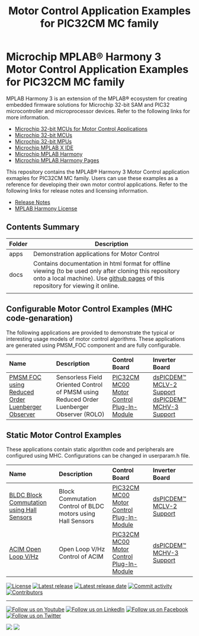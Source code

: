 ﻿---
title: Motor Control Application Examples for PIC32CM MC family
nav_order: 1
has_children: true
has_toc: false
---

# Microchip MPLAB® Harmony 3 Motor Control Application Examples for PIC32CM MC family

MPLAB Harmony 3 is an extension of the MPLAB® ecosystem for creating
embedded firmware solutions for Microchip 32-bit SAM and PIC32 microcontroller
and microprocessor devices.  Refer to the following links for more information.
 - [Microchip 32-bit MCUs for Motor Control Applications](https://www.microchip.com/design-centers/motor-control-and-drive/control-products/32-bit-solutions)
 - [Microchip 32-bit MCUs](https://www.microchip.com/design-centers/32-bit)
 - [Microchip 32-bit MPUs](https://www.microchip.com/design-centers/32-bit-mpus)
 - [Microchip MPLAB X IDE](https://www.microchip.com/mplab/mplab-x-ide)
 - [Microchip MPLAB Harmony](https://www.microchip.com/mplab/mplab-harmony)
 - [Microchip MPLAB Harmony Pages](https://microchip-mplab-harmony.github.io/)

This repository contains the MPLAB® Harmony 3 Motor Control application exmaples for PIC32CM MC family. Users can use these examples as a reference for
developing their own motor control applications. Refer to the following links for release
notes and licensing information.

 - [Release Notes](./release_notes.md)
 - [MPLAB Harmony License](mplab_harmony_license.md)

## Contents Summary

| Folder     | Description                                               |
|------------|-----------------------------------------------------------|
| apps       | Demonstration applications for Motor Control              |
| docs       | Contains documentation in html format for offline viewing (to be used only after cloning this repository onto a local machine). Use [github pages](https://microchip-mplab-harmony.github.io/mc_apps_pic32cm_mc/) of this repository for viewing it online.                   |
|||

## Configurable Motor Control Examples (MHC code-genaration)

The following applications are provided to demonstrate the typical or interesting usage models of motor control algorithms.
These applications are generated using PMSM_FOC component and are fully configurable. 

| Name | Description|Control Board|Inverter Board|
|:-----|:-----------|:------------|:-------------|
 [PMSM FOC using Reduced Order Luenberger Observer](apps/pmsm_foc_rolo_pic32_cm_mc/readme.md)| Sensorless Field Oriented Control of PMSM using Reduced Order Luenberger Observer (ROLO) | [PIC32CM MC00 Motor Control Plug-In-Module](https://www.microchip.com/developmenttools/ProductDetails/EV94F66A)| [dsPICDEM™ MCLV-2 Support](https://www.microchip.com/DevelopmentTools/ProductDetails/DM330021-2) <br  />[dsPICDEM™ MCHV-3 Support](https://www.microchip.com/developmenttools/ProductDetails/dm330023-3) |

## Static Motor Control Examples

These applications contain static algorithm code and peripherals are configured using MHC. Configurations can be changed in userparam.h file. 


| Name | Description|Control Board|Inverter Board|
|:-----|:-----------|:------------|:-------------|
 | [BLDC Block Commutation using Hall Sensors](apps/bldc_bc_hall_pic32_cm_mc/readme.md) | Block Commutation Control of BLDC motors using Hall Sensors |[PIC32CM MC00 Motor Control Plug-In-Module](https://www.microchip.com/developmenttools/ProductDetails/EV94F66A) |[dsPICDEM™ MCLV-2 Support](https://www.microchip.com/DevelopmentTools/ProductDetails/DM330021-2) |
| [ACIM Open Loop V/Hz](apps/acim_vhz_pic32_cm_mc/readme.md) | Open Loop V/Hz Control of ACIM |[PIC32CM MC00 Motor Control Plug-In-Module](https://www.microchip.com/developmenttools/ProductDetails/EV94F66A) |[dsPICDEM™ MCHV-3 Support](https://www.microchip.com/developmenttools/ProductDetails/dm330023-3)|


[![License](https://img.shields.io/badge/license-Harmony%20license-orange.svg)](https://github.com/Microchip-MPLAB-Harmony/mc/blob/master/mplab_harmony_license.md)
[![Latest release](https://img.shields.io/github/release/Microchip-MPLAB-Harmony/mc_apps_pic32cm_mc.svg)](https://github.com/Microchip-MPLAB-Harmony/mc/releases/latest)
[![Latest release date](https://img.shields.io/github/release-date/Microchip-MPLAB-Harmony/mc_apps_pic32cm_mc.svg)](https://github.com/Microchip-MPLAB-Harmony/mc/releases/latest)
[![Commit activity](https://img.shields.io/github/commit-activity/y/Microchip-MPLAB-Harmony/mc_apps_pic32cm_mc.svg)](https://github.com/Microchip-MPLAB-Harmony/mc/graphs/commit-activity)
[![Contributors](https://img.shields.io/github/contributors-anon/Microchip-MPLAB-Harmony/mc_apps_pic32cm_mc.svg)]()
____

[![Follow us on Youtube](https://img.shields.io/badge/Youtube-Follow%20us%20on%20Youtube-red.svg)](https://www.youtube.com/user/MicrochipTechnology)
[![Follow us on LinkedIn](https://img.shields.io/badge/LinkedIn-Follow%20us%20on%20LinkedIn-blue.svg)](https://www.linkedin.com/company/microchip-technology)
[![Follow us on Facebook](https://img.shields.io/badge/Facebook-Follow%20us%20on%20Facebook-blue.svg)](https://www.facebook.com/microchiptechnology/)
[![Follow us on Twitter](https://img.shields.io/twitter/follow/MicrochipTech.svg?style=social)](https://twitter.com/MicrochipTech)

[![](https://img.shields.io/github/stars/Microchip-MPLAB-Harmony/mc_apps_pic32cm_mc.svg?style=social)]()
[![](https://img.shields.io/github/watchers/Microchip-MPLAB-Harmony/mc_apps_pic32cm_mc.svg?style=social)]()
